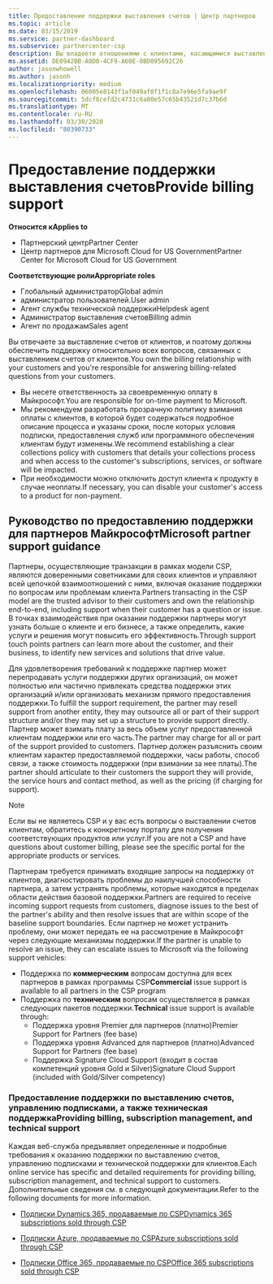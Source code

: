 ```yaml
---
title: Предоставление поддержки выставления счетов | Центр партнеров
ms.topic: article
ms.date: 03/15/2019
ms.service: partner-dashboard
ms.subservice: partnercenter-csp
description: Вы владеете отношениями с клиентами, касающимися выставления счетов, и обеспечиваете клиентам полную поддержку по всем вопросам, связанным с выставлением счетов.
ms.assetid: DE0942BB-A0D0-4CF9-A60E-0BD095692C26
author: jasonwhowell
ms.author: jasonh
ms.localizationpriority: medium
ms.openlocfilehash: 06005e8143f1af049af0f1f1c8a7e96e5fa9ae9f
ms.sourcegitcommit: 5dcf8cefd2c4731c6a80e57c65b43521d7c37b6d
ms.translationtype: MT
ms.contentlocale: ru-RU
ms.lasthandoff: 03/30/2020
ms.locfileid: "80390733"
---
```

# <a name="provide-billing-support"></a><span data-ttu-id="5fca1-103">Предоставление поддержки выставления счетов</span><span class="sxs-lookup"><span data-stu-id="5fca1-103">Provide billing support</span></span>

<span data-ttu-id="5fca1-104">**Относится к**</span><span class="sxs-lookup"><span data-stu-id="5fca1-104">**Applies to**</span></span>

-  <span data-ttu-id="5fca1-105">Партнерский центр</span><span class="sxs-lookup"><span data-stu-id="5fca1-105">Partner Center</span></span>
-  <span data-ttu-id="5fca1-106">Центр партнеров для Microsoft Cloud for US Government</span><span class="sxs-lookup"><span data-stu-id="5fca1-106">Partner Center for Microsoft Cloud for US Government</span></span>

<span data-ttu-id="5fca1-107">**Соответствующие роли**</span><span class="sxs-lookup"><span data-stu-id="5fca1-107">**Appropriate roles**</span></span>
-   <span data-ttu-id="5fca1-108">Глобальный администратор</span><span class="sxs-lookup"><span data-stu-id="5fca1-108">Global admin</span></span>
-   <span data-ttu-id="5fca1-109">администратор пользователей.</span><span class="sxs-lookup"><span data-stu-id="5fca1-109">User admin</span></span>
-   <span data-ttu-id="5fca1-110">Агент службы технической поддержки</span><span class="sxs-lookup"><span data-stu-id="5fca1-110">Helpdesk agent</span></span>
-   <span data-ttu-id="5fca1-111">Администратор выставления счетов</span><span class="sxs-lookup"><span data-stu-id="5fca1-111">Billing admin</span></span>
-   <span data-ttu-id="5fca1-112">Агент по продажам</span><span class="sxs-lookup"><span data-stu-id="5fca1-112">Sales agent</span></span>

<span data-ttu-id="5fca1-113">Вы отвечаете за выставление счетов от клиентов, и поэтому должны обеспечить поддержку относительно всех вопросов, связанных с выставлением счетов от клиентов.</span><span class="sxs-lookup"><span data-stu-id="5fca1-113">You own the billing relationship with your customers and you're responsible for answering billing-related questions from your customers.</span></span>

-   <span data-ttu-id="5fca1-114">Вы несете ответственность за своевременную оплату в Майкрософт.</span><span class="sxs-lookup"><span data-stu-id="5fca1-114">You are responsible for on-time payment to Microsoft.</span></span>
-   <span data-ttu-id="5fca1-115">Мы рекомендуем разработать прозрачную политику взимания оплаты с клиентов, в которой будет содержаться подробное описание процесса и указаны сроки, после которых условия подписки, предоставления служб или программного обеспечения клиентам будут изменены.</span><span class="sxs-lookup"><span data-stu-id="5fca1-115">We recommend establishing a clear collections policy with customers that details your collections process and when access to the customer's subscriptions, services, or software will be impacted.</span></span>
-   <span data-ttu-id="5fca1-116">При необходимости можно отключить доступ клиента к продукту в случае неоплаты.</span><span class="sxs-lookup"><span data-stu-id="5fca1-116">If necessary, you can disable your customer's access to a product for non-payment.</span></span>

## <a name="microsoft-partner-support-guidance"></a><span data-ttu-id="5fca1-117">Руководство по предоставлению поддержки для партнеров Майкрософт</span><span class="sxs-lookup"><span data-stu-id="5fca1-117">Microsoft partner support guidance</span></span>

<span data-ttu-id="5fca1-118">Партнеры, осуществляющие транзакции в рамках модели CSP, являются доверенными советниками для своих клиентов и управляют всей цепочкой взаимоотношений с ними, включая оказание поддержки по вопросам или проблемам клиента.</span><span class="sxs-lookup"><span data-stu-id="5fca1-118">Partners transacting in the CSP model are the trusted advisor to their customers and own the relationship end-to-end, including support when their customer has a question or issue.</span></span> <span data-ttu-id="5fca1-119">В точках взаимодействия при оказании поддержки партнеры могут узнать больше о клиенте и его бизнесе, а также определить, какие услуги и решения могут повысить его эффективность.</span><span class="sxs-lookup"><span data-stu-id="5fca1-119">Through support touch points partners can learn more about the customer, and their business, to identify new services and solutions that drive value.</span></span>

<span data-ttu-id="5fca1-120">Для удовлетворения требований к поддержке партнер может перепродавать услуги поддержки других организаций, он может полностью или частично привлекать средства поддержки этих организаций и/или организовать механизм прямого предоставления поддержки.</span><span class="sxs-lookup"><span data-stu-id="5fca1-120">To fulfill the support requirement, the partner may resell support from another entity, they may outsource all or part of their support structure and/or they may set up a structure to provide support directly.</span></span>  <span data-ttu-id="5fca1-121">Партнер может взимать плату за весь объем услуг предоставленной клиентам поддержки или его часть.</span><span class="sxs-lookup"><span data-stu-id="5fca1-121">The partner may charge for all or part of the support provided to customers.</span></span> <span data-ttu-id="5fca1-122">Партнер должен разъяснить своим клиентам характер предоставляемой поддержки, часы работы, способ связи, а также стоимость поддержки (при взимании за нее платы).</span><span class="sxs-lookup"><span data-stu-id="5fca1-122">The partner should articulate to their customers the support they will provide, the service hours and contact method, as well as the pricing (if charging for support).</span></span> 

>[!Note]
><span data-ttu-id="5fca1-123">Если вы не являетесь CSP и у вас есть вопросы о выставлении счетов клиентам, обратитесь к конкретному порталу для получения соответствующих продуктов или услуг.</span><span class="sxs-lookup"><span data-stu-id="5fca1-123">If you are not a CSP and have questions about customer billing, please see the specific portal for the appropriate products or services.</span></span>

<span data-ttu-id="5fca1-124">Партнерам требуется принимать входящие запросы на поддержку от клиентов, диагностировать проблемы до наилучшей способности партнера, а затем устранять проблемы, которые находятся в пределах области действия базовой поддержки.</span><span class="sxs-lookup"><span data-stu-id="5fca1-124">Partners are required to receive incoming support requests from customers, diagnose issues to the best of the partner's ability and then resolve issues that are within scope of the baseline support boundaries.</span></span> <span data-ttu-id="5fca1-125">Если партнер не может устранить проблему, они может передать ее на рассмотрение в Майкрософт через следующие механизмы поддержки.</span><span class="sxs-lookup"><span data-stu-id="5fca1-125">If the partner is unable to resolve an issue, they can escalate issues to Microsoft via the following support vehicles:</span></span>

- <span data-ttu-id="5fca1-126">Поддержка по **коммерческим** вопросам доступна для всех партнеров в рамках программы CSP</span><span class="sxs-lookup"><span data-stu-id="5fca1-126">**Commercial** issue support is available to all partners in the CSP program</span></span>
-   <span data-ttu-id="5fca1-127">Поддержка по **техническим** вопросам осуществляется в рамках следующих пакетов поддержки.</span><span class="sxs-lookup"><span data-stu-id="5fca1-127">**Technical** issue support is available through:</span></span>
    -   <span data-ttu-id="5fca1-128">Поддержка уровня Premier для партнеров (платно)</span><span class="sxs-lookup"><span data-stu-id="5fca1-128">Premier Support for Partners (fee base)</span></span>
    -   <span data-ttu-id="5fca1-129">Поддержка уровня Advanced для партнеров (платно)</span><span class="sxs-lookup"><span data-stu-id="5fca1-129">Advanced Support for Partners (fee base)</span></span>
    -   <span data-ttu-id="5fca1-130">Поддержка Signature Cloud Support (входит в состав компетенций уровня Gold и Silver)</span><span class="sxs-lookup"><span data-stu-id="5fca1-130">Signature Cloud Support (included with Gold/Silver competency)</span></span>

### <a name="providing-billing-subscription-management-and-technical-support"></a><span data-ttu-id="5fca1-131">Предоставление поддержки по выставлению счетов, управлению подписками, а также техническая поддержка</span><span class="sxs-lookup"><span data-stu-id="5fca1-131">Providing billing, subscription management, and technical support</span></span> 

<span data-ttu-id="5fca1-132">Каждая веб-служба предъявляет определенные и подробные требования к оказанию поддержки по выставлению счетов, управлению подписками и технической поддержки для клиентов.</span><span class="sxs-lookup"><span data-stu-id="5fca1-132">Each online service has specific and detailed requirements for providing billing, subscription management, and technical support to customers.</span></span> <span data-ttu-id="5fca1-133">Дополнительные сведения см. в следующей документации.</span><span class="sxs-lookup"><span data-stu-id="5fca1-133">Refer to the following documents for more information.</span></span>

-   [<span data-ttu-id="5fca1-134">Подписки Dynamics 365, продаваемые по CSP</span><span class="sxs-lookup"><span data-stu-id="5fca1-134">Dynamics 365 subscriptions sold through CSP</span></span>](https://www.microsoftpartnercommunity.com/t5/CSP/Microsoft-Partner-Support-Guidance/m-p/5262#M30)

-   [<span data-ttu-id="5fca1-135">Подписки Azure, продаваемые по CSP</span><span class="sxs-lookup"><span data-stu-id="5fca1-135">Azure subscriptions sold through CSP</span></span>](https://www.microsoftpartnercommunity.com/t5/CSP/Microsoft-Partner-Support-Guidance/m-p/5263#M31)

-   [<span data-ttu-id="5fca1-136">Подписки Office 365, продаваемые по CSP</span><span class="sxs-lookup"><span data-stu-id="5fca1-136">Office 365 subscriptions sold through CSP</span></span>](https://www.microsoftpartnercommunity.com/t5/CSP/Microsoft-Partner-Support-Guidance/m-p/5264#M32)
 

